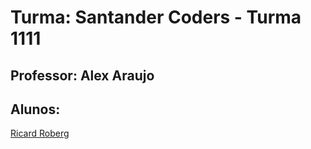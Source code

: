 # Turma: Santander Coders - Turma 1111

## Professor: Alex Araujo

## Alunos:

[Ricard Roberg](https://www.linkedin.com/in/ricardroberg/)